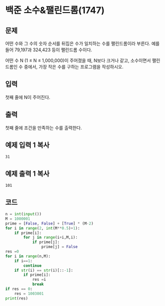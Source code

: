 # 백준 소수&팰린드롬(1747)

## 문제

어떤 수와 그 수의 숫자 순서를 뒤집은 수가 일치하는 수를 팰린드롬이라 부른다. 예를 들어 79,197과 324,423 등이 팰린드롬 수이다.

어떤 수 N (1 ≤ N ≤ 1,000,000)이 주어졌을 때, N보다 크거나 같고, 소수이면서 팰린드롬인 수 중에서, 가장 작은 수를 구하는 프로그램을 작성하시오.

## 입력

첫째 줄에 N이 주어진다.

## 출력

첫째 줄에 조건을 만족하는 수를 출력한다.

## 예제 입력 1 복사

```
31
```

## 예제 출력 1 복사

```
101
```



## 코드

```python
n = int(input())
M = 1000001
prime = [False, False] + [True] * (M-2)
for i in range(2, int(M**0.5)+1):
    if prime[i]:
        for j in range(i+i,M,i):
            if prime[j]:
                prime[j] = False
res =0
for i in range(n,M):
    if i==1:
        continue
    if str(i) == str(i)[::-1]:
        if prime[i]:
            res =i
            break
if res == 0:
    res = 1003001
print(res)
```

